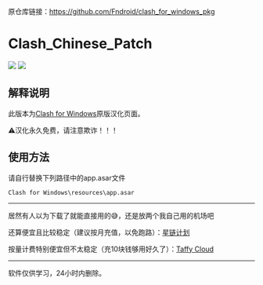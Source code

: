原仓库链接：https://github.com/Fndroid/clash_for_windows_pkg

# Clash_Chinese_Patch

[![](https://img.shields.io/badge/Telegram-公告板-blue)](https://t.me/ClashR_for_Windows_Channel)
[![](https://img.shields.io/badge/Telegram-交流群-purple)](https://t.me/+Se4RSc06w8QK1HiS)

## 解释说明

此版本为[Clash for Windows](https://github.com/Fndroid/clash_for_windows_pkg/releases)原版汉化页面。

⚠️汉化永久免费，请注意欺诈！！！

## 使用方法

请自行替换下列路径中的app.asar文件

`Clash for Windows\resources\app.asar`

---

居然有人以为下载了就能直接用的😅，还是放两个我自己用的机场吧

还算便宜且比较稳定（建议按月充值，以免跑路）：[星链计划](https://starlink.to/#/register?code=ZGpZxxUy)

按量计费特别便宜但不太稳定（充10块钱够用好久了）：[Taffy Cloud](https://taffy.cloud/#/login?type=reg&affcode=1lJZlvoC)

---

软件仅供学习，24小时内删除。
